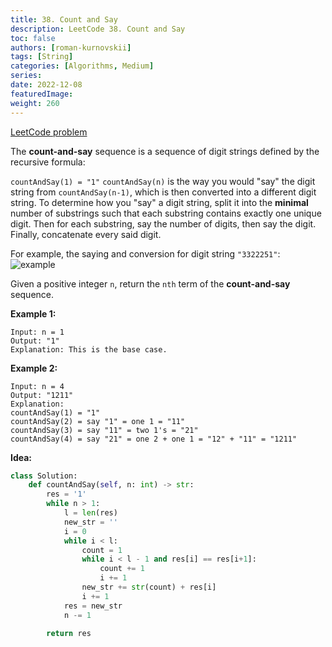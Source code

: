 ```yaml
---
title: 38. Count and Say
description: LeetCode 38. Count and Say
toc: false
authors: [roman-kurnovskii]
tags: [String]
categories: [Algorithms, Medium]
series:
date: 2022-12-08
featuredImage:
weight: 260
---
```


[LeetCode problem](https://leetcode.com/problems/count-and-say/)

The **count-and-say** sequence is a sequence of digit strings defined by the recursive formula:

`countAndSay(1) = "1"`
`countAndSay(n)` is the way you would "say" the digit string from `countAndSay(n-1)`, which is then converted into a different digit string.
To determine how you "say" a digit string, split it into the **minimal** number of substrings such that each substring contains exactly one unique digit. Then for each substring, say the number of digits, then say the digit. Finally, concatenate every said digit.

For example, the saying and conversion for digit string `"3322251"`:
![example](https://assets.leetcode.com/uploads/2020/10/23/countandsay.jpg)

Given a positive integer `n`, return the `nth` term of the **count-and-say** sequence.

**Example 1:**

    Input: n = 1
    Output: "1"
    Explanation: This is the base case.

**Example 2:**

    Input: n = 4
    Output: "1211"
    Explanation:
    countAndSay(1) = "1"
    countAndSay(2) = say "1" = one 1 = "11"
    countAndSay(3) = say "11" = two 1's = "21"
    countAndSay(4) = say "21" = one 2 + one 1 = "12" + "11" = "1211"

**Idea:**

```python
class Solution:
    def countAndSay(self, n: int) -> str:
        res = '1'
        while n > 1:
            l = len(res)
            new_str = ''
            i = 0
            while i < l:
                count = 1
                while i < l - 1 and res[i] == res[i+1]:
                    count += 1
                    i += 1
                new_str += str(count) + res[i]
                i += 1
            res = new_str
            n -= 1

        return res
```
